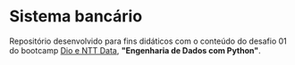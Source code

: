 <h1>
    <span> Sistema bancário</span>
</h1>

Repositório desenvolvido para fins didáticos com o conteúdo do desafio 01 
do bootcamp [Dio e NTT Data](https://www.dio.me/bootcamp/engenharia-dados-python), **"Engenharia de Dados com Python"**. 

